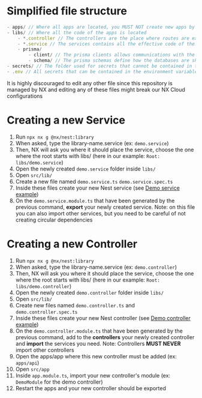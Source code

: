
# Simplified file structure

```ts
- apps/ // Where all apps are located, you MUST NOT create new apps by yourself, it is a decision for the whole team to make
- libs/ // Where all the code of the apps is located
	- *.controller // The controllers are the place where routes are exposed. Controllers MUST NEVER import other controllers
	- *.service // The services contains all the effective code of the app, they are imported by controllers and can be imported in other services IF it is required and doesn't create a circular dependency
	- prisma/
		- client/ // The prisma clients allows communications with the databases
		- schema/ // The prisma schemas define how the databases are shaped
- secrets/ // The folder used for secrets that cannot be contained in the .env file (such as cert files)
- .env // All secrets that can be contained in the environment variabled of the production machine
```

It is highly discouraged to edit any other file since this repository is managed by NX and editing any of these files might break our NX Cloud configurations

# Creating a new Service

1. Run `npx nx g @nx/nest:library`
2. When asked, type the library-name.service (ex: `demo.service`)
3. Then, NX will ask you where it should place the service, choose the one where the root starts with libs/ (here in our example: `Root: libs/demo.service`)
4. Open the newly created `demo.service` folder inside `libs/`
5. Open `src/lib/`
6. Create a new file named `demo.service.ts` `demo.service.spec.ts`
7. Inside these files create your new Nest service (see [Demo service example](demo-service-example.md))
8. On the `demo.service.module.ts` that have been generated by the previous command, **export** your newly created service. Note: on this file you can also import other services, but you need to be careful of not creating circular dependencies

# Creating a new Controller

1. Run `npx nx g @nx/nest:library`
2. When asked, type the library-name.service (ex: `demo.controller`)
3. Then, NX will ask you where it should place the service, choose the one where the root starts with libs/ (here in our example: `Root: libs/demo.controller`)
4. Open the newly created `demo.controller` folder inside `libs/`
5. Open `src/lib/`
6. Create new files named `demo.controller.ts` and `demo.controller.spec.ts`
7. Inside these files create your new Nest controller (see [Demo controller example](demo-controller-example.md))
8. On the `demo.controller.module.ts` that have been generated by the previous command, add to the **controllers** your newly created controller and **import** the services you need. Note: Controllers **MUST NEVER** import other controllers
9. Open the apps/app where this new controller must be added (ex: `apps/api`)
10. Open `src/app`
11. Inside `app.module.ts`, import your new controller's module (ex: `DemoModule` for the demo controller)
12. Restart the apps and your new controller should be exported